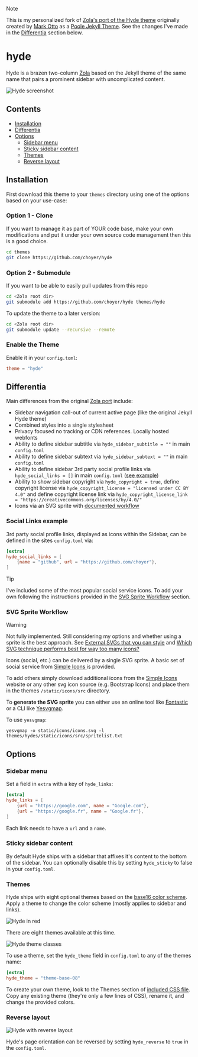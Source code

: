 > [!NOTE]
> This is my personalized fork of [Zola's port of the Hyde theme](https://github.com/getzola/hyde) originally created by [Mark Otto](https://github.com/mdo) as a [Poole Jekyll Theme](https://github.com/poole/hyde). See the changes I've made in the [Differentia](#differentia) section below.

# hyde
Hyde is a brazen two-column [Zola](https://github.com/getzola/zola) based on the Jekyll theme of the same name that pairs a prominent sidebar with uncomplicated content.

![Hyde screenshot](https://f.cloud.github.com/assets/98681/1831228/42af6c6a-7384-11e3-98fb-e0b923ee0468.png)


## Contents

- [Installation](#installation)
- [Differentia](#differentia)
- [Options](#options)
  - [Sidebar menu](#sidebar-menu)
  - [Sticky sidebar content](#sticky-sidebar-content)
  - [Themes](#themes)
  - [Reverse layout](#reverse-layout)


## Installation
First download this theme to your `themes` directory using one of the options based on your use-case:

### Option 1 - Clone

If you want to manage it as part of YOUR code base, make your own modifications and put it under your own source code management then this is a good choice.

```bash
cd themes
git clone https://github.com/choyer/hyde
```


### Option 2 - Submodule

If you want to be able to easily pull updates from this repo

```bash
cd <Zola root dir>
git submodule add https://github.com/choyer/hyde themes/hyde
```

To update the theme to a later version:

```bash
cd <Zola root dir>
git submodule update --recursive --remote
```

### Enable the Theme

Enable it in your `config.toml`:

```toml
theme = "hyde"
```


## Differentia

Main differences from the original [Zola port](https://github.com/getzola/hyde) include:

- Sidebar navigation call-out of current active page (like the original Jekyll Hyde theme)
- Combined styles into a single stylesheet
- Privacy focused no tracking or CDN references. Locally hosted webfonts
- Ability to define sidebar subtitle via `hyde_sidebar_subtitle = ""` in main `config.toml`
- Ability to define sidebar subtext via `hyde_sidebar_subtext = ""` in main `config.toml`
- Ability to define sidebar 3rd party social profile links via `hyde_social_links = []` in main `config.toml` ([see example](#social-links-example))
- Ability to show sidebar copyright via `hyde_copyright = true`, define copyright license via `hyde_copyright_license = "licensed under CC BY 4.0"` and define copyright license link via `hyde_copyright_license_link = "https://creativecommons.org/licenses/by/4.0/"`
- Icons via an SVG sprite with [documented workflow](#svg-sprite-workflow)

### Social Links example

3rd party social profile links, displayed as icons within the Sidebar, can be defined in the sites `config.toml` via:

```toml
[extra]
hyde_social_links = [
    {name = "github", url = "https://github.com/choyer"},
]
```

> [!TIP]
> I've included some of the most popular social service icons. To add your own following the instructions provided in the [SVG Sprite Workflow](#svg-sprite-workflow) section.

### SVG Sprite Workflow

> [!WARNING]
> Not fully implemented. Still considering my options and whether using a sprite is the best approach. See [External SVGs that you can style](https://dev.to/javar/external-svgs-that-you-can-style-2a37) and [Which SVG technique performs best for way too many icons?](https://cloudfour.com/thinks/svg-icon-stress-test/)

Icons (social, etc.) can be delivered by a single SVG sprite. A basic set of social service from [Simple Icons ](https://simpleicons.org/) is provided.

To add others simply download additional icons from the [Simple Icons ](https://simpleicons.org/) website or any other svg icon source (e.g. Bootstrap Icons) and place them in the themes `/static/icons/src` directory.

To **generate the SVG sprite** you can either use an online tool like [Fontastic](https://fontastic.me/) or a CLI like [Yesvgmap](https://github.com/Blobfolio/yesvgmap).

To use `yesvgmap`:

`yesvgmap -o static/icons/icons.svg -l themes/hydes/static/icons/src/spritelist.txt`


## Options

### Sidebar menu
Set a field in `extra` with a key of `hyde_links`:
```toml
[extra]
hyde_links = [
    {url = "https://google.com", name = "Google.com"},
    {url = "https://google.fr", name = "Google.fr"},
]
```
Each link needs to have a `url` and a `name`.

### Sticky sidebar content
By default Hyde ships with a sidebar that affixes it's content to the bottom of the sidebar. You can optionally disable this by setting `hyde_sticky` to false in your `config.toml`.

### Themes
Hyde ships with eight optional themes based on the [base16 color scheme](https://github.com/chriskempson/base16). Apply a theme to change the color scheme (mostly applies to sidebar and links).

![Hyde in red](https://f.cloud.github.com/assets/98681/1831229/42b0b354-7384-11e3-8462-31b8df193fe5.png)

There are eight themes available at this time.

![Hyde theme classes](https://f.cloud.github.com/assets/98681/1817044/e5b0ec06-6f68-11e3-83d7-acd1942797a1.png)

To use a theme, set the `hyde_theme` field in `config.toml` to any of the themes name:

```toml
[extra]
hyde_theme = "theme-base-08"
```

To create your own theme, look to the Themes section of [included CSS file](https://github.com/poole/hyde/blob/master/public/css/hyde.css). Copy any existing theme (they're only a few lines of CSS), rename it, and change the provided colors.

### Reverse layout

![Hyde with reverse layout](https://f.cloud.github.com/assets/98681/1831230/42b0d3ac-7384-11e3-8d54-2065afd03f9e.png)

Hyde's page orientation can be reversed by setting `hyde_reverse` to `true` in the `config.toml`.
